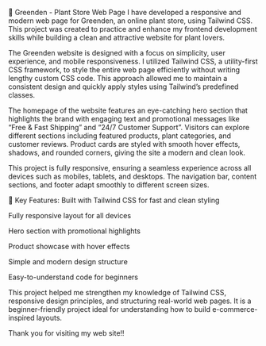 🌿 Greenden - Plant Store Web Page
I have developed a responsive and modern web page for Greenden, an online plant store, using Tailwind CSS. This project was created to practice and enhance my frontend development skills while building a clean and attractive website for plant lovers.

The Greenden website is designed with a focus on simplicity, user experience, and mobile responsiveness. I utilized Tailwind CSS, a utility-first CSS framework, to style the entire web page efficiently without writing lengthy custom CSS code. This approach allowed me to maintain a consistent design and quickly apply styles using Tailwind’s predefined classes.

The homepage of the website features an eye-catching hero section that highlights the brand with engaging text and promotional messages like “Free & Fast Shipping” and “24/7 Customer Support”. Visitors can explore different sections including featured products, plant categories, and customer reviews. Product cards are styled with smooth hover effects, shadows, and rounded corners, giving the site a modern and clean look.

This project is fully responsive, ensuring a seamless experience across all devices such as mobiles, tablets, and desktops. The navigation bar, content sections, and footer adapt smoothly to different screen sizes.

🚀 Key Features:
Built with Tailwind CSS for fast and clean styling

Fully responsive layout for all devices

Hero section with promotional highlights

Product showcase with hover effects

Simple and modern design structure

Easy-to-understand code for beginners

This project helped me strengthen my knowledge of Tailwind CSS, responsive design principles, and structuring real-world web pages. It is a beginner-friendly project ideal for understanding how to build e-commerce-inspired layouts.

Thank you for visiting my web site!!
